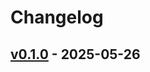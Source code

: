 # Changelog

## [v0.1.0](https://github.com/sacloud/secretmanager-api-go/commits/v0.1.0) - 2025-05-26
